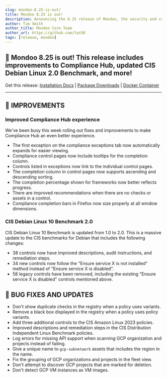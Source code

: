 ```yaml
---
slug: mondoo-8.25-is-out/
title: Mondoo 8.25 is out!
description: Announcing the 8.25 release of Mondoo, the security and compliance platform that prioritizes risks that matter most in your infrastructure.
author: Tim Smith
author_title: Mondoo Core Team
author_url: https://github.com/tas50
tags: [release, mondoo]
---
```


## 🥳 Mondoo 8.25 is out! This release includes improvements to Compliance Hub, updated CIS Debian Linux 2.0 Benchmark, and more!

Get this release: [Installation Docs](/cnspec/) | [Package Downloads](https://releases.mondoo.com/cnspec/) | [Docker Container](https://hub.docker.com/r/mondoo/cnspec)

---

## 🧹 IMPROVEMENTS

### Improved Compliance Hub experience

We've been busy this week rolling out fixes and improvements to make Compliance Hub an even better experience.

- The first exception on the compliance exceptions tab now automatically expands for easier viewing.
- Compliance control pages now include tooltips for the completion column.
- Controls listed in exceptions now link to the individual control pages.
- The completion column in control pages now supports ascending and descending sorting.
- The completion percentage shown for frameworks now better reflects progress.
- There are improved recommendations when there are no checks or assets in a control.
- Compliance completion bars in Firefox now size properly at all window dimensions.

### CIS Debian Linux 10 Benchmark 2.0

CIS Debian Linux 10 Benchmark is updated from 1.0 to 2.0. This is a massive update to the CIS benchmarks for Debian that includes the following changes:

- 38 controls now have improved descriptions, audit instructions, and remediation steps.
- 34 new controls now follow the "Ensure service X is not installed" method instead of "Ensure service X is disabled".
- 58 legacy controls have been removed, including the existing "Ensure service X is disabled" controls mentioned above.

## 🐛 BUG FIXES AND UPDATES

- Don't show duplicate checks in the registry when a policy uses variants.
- Remove a black box displayed in the registry when a policy uses policy variants.
- Add three additional controls to the CIS Amazon Linux 2023 policies.
- Improved descriptions and remediation steps in the CIS Distribution Independent Linux Benchmark policies.
- Log errors for missing API support when scanning GCP organization and projects instead of failing.
- Give a unique name to `gcp-subnetwork` assets that includes the region in the name.
- Fix the grouping of GCP organizations and projects in the fleet view.
- Don't attempt to discover GCP projects that are marked for deletion.
- Don't detect GCP VM instances as VM images.
